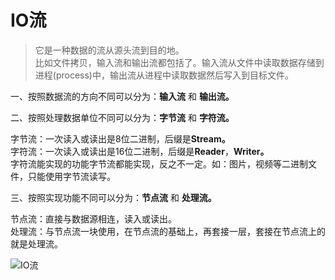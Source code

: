# IO流

>它是一种数据的流从源头流到目的地。  
比如文件拷贝，输入流和输出流都包括了。输入流从文件中读取数据存储到进程(process)中，输出流从进程中读取数据然后写入到目标文件。

一、按照数据流的方向不同可以分为：**输入流** 和 **输出流。**

二、按照处理数据单位不同可以分为：**字节流** 和 **字符流。**

字节流：一次读入或读出是8位二进制，后缀是**Stream。**  
字符流：一次读入或读出是16位二进制，后缀是**Reader**，**Writer。**  
<span>字符流能实现的功能字节流都能实现，反之不一定。如：图片，视频等二进制文件，只能使用字节流读写。</span>

三、按照实现功能不同可以分为：**节点流** 和 **处理流。**

节点流：直接与数据源相连，读入或读出。  
处理流：与节点流一块使用，在节点流的基础上，再套接一层，套接在节点流上的就是处理流。

![IO流](https://img.upyun.zzming.cn/android/io.png)